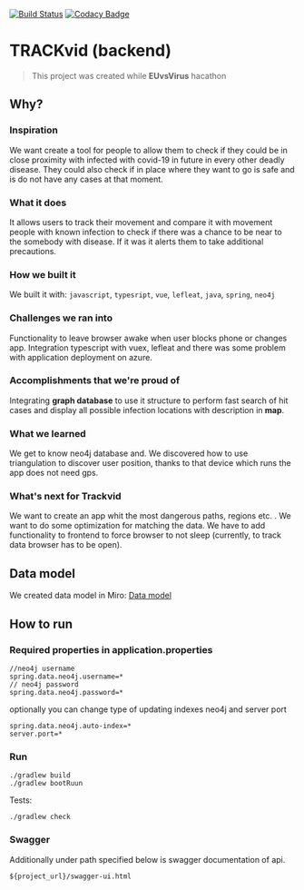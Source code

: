 [![Build Status](https://travis-ci.com/trackvid/backend.svg?branch=master)](https://travis-ci.com/trackvid/backend.svg?branch=master)
[![Codacy Badge](https://api.codacy.com/project/badge/Grade/ba8fadfb81c24f57aaecab595e9fba62)](https://app.codacy.com/gh/trackvid/backend?utm_source=github.com&utm_medium=referral&utm_content=trackvid/backend&utm_campaign=Badge_Grade_Dashboard)
# TRACKvid (backend)

> This project was created while **EUvsVirus** hacathon

## Why?

### Inspiration
We want create a tool for people to allow them to check if they could be in close proximity with infected with covid-19 in future in every other deadly disease.
They could also check if in place where they want to go is safe and is do not have any cases at that moment.
### What it does
It allows users to track their movement and compare it with movement people with known infection to check if there was a chance to be near to the somebody with disease. If it was it  alerts them to take additional precautions.
### How we built it
We built it with: ```javascript```, ```typesript```, ```vue```, ```lefleat```, ```java```, ```spring```, ```neo4j```
### Challenges we ran into
Functionality to leave browser awake when user blocks phone or changes app. Integration typescript with vuex, lefleat and there was some problem with application deployment on azure.
### Accomplishments that we're proud of
Integrating **graph database** to use it structure to perform fast search of hit cases and display all possible infection locations with description in **map**.
### What we learned
We get to know neo4j database and. We discovered how to use triangulation to discover user position, thanks to that device which runs the app does not need gps.
### What's next for Trackvid
We want to create an app whit the most dangerous paths, regions etc. . We want to do some optimization for matching the data. We have to add functionality to frontend to force browser to not sleep (currently, to track data browser has to be open).

## Data model

We created data model in Miro: [Data model](https://miro.com/app/board/o9J_ktA824Q=/)

## How to run


### Required properties in application.properties
```
//neo4j username
spring.data.neo4j.username=*
// neo4j password
spring.data.neo4j.password=*
```

optionally you can change type of updating indexes neo4j and server port
```
spring.data.neo4j.auto-index=*
server.port=*
```


### Run
```
./gradlew build
./gradlew bootRuun
```

Tests:
```
./gradlew check
```

### Swagger

Additionally under path specified below is swagger documentation of api.
 
```
${project_url}/swagger-ui.html
```
